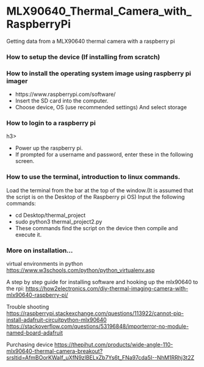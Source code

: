 # MLX90640_Thermal_Camera_with_RaspberryPi
Getting data from a MLX90640 thermal camera with a raspberry pi

<h3>How to setup the device (If installing from scratch)</h3>

<h3>How to install the operating system image using raspberry pi imager</h3>
<ul>
<li>https://www.raspberrypi.com/software/</li>
<li>Insert the SD card into the computer.</li>
<li>Choose device, OS (use recommended settings) And select storage</li>
</ul>

<h3>How to login to a raspberry pi</h3>h3>
<ul>
<li>Power up the raspberry pi.</li>
<li>If prompted for a username and password, enter these in the following screen.</li>
</ul>

<h3>How to use the terminal, introduction to linux commands.</h3>
Load the terminal from the bar at the top of the window.(It is assumed that the script is on the Desktop of the Raspberry pi OS) Input the following commands:
<ul>
<li>cd Desktop/thermal_project </li>
<li>sudo python3 thermal_project2.py</li>
<li>These commands find the script on the device then compile and execute it.</li>
</ul>

<h3>More on installation...</h3>

virtual environments in python
https://www.w3schools.com/python/python_virtualenv.asp

A step by step guide for installing software and hooking up the mlx90640 to the rpi:
https://how2electronics.com/diy-thermal-imaging-camera-with-mlx90640-raspberry-pi/

Trouble shooting 
https://raspberrypi.stackexchange.com/questions/113922/cannot-pip-install-adafruit-circuitpython-mlx90640
https://stackoverflow.com/questions/53196848/importerror-no-module-named-board-adafruit

Purchasing device
https://thepihut.com/products/wide-angle-110-mlx90640-thermal-camera-breakout?srsltid=AfmBOorKWaIf_uXfN9zlBELxZb7Ys6t_FNa97cda5I--NhM1RRhj3t2Z
